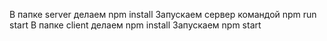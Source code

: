 В папке server делаем npm install
Запускаем сервер командой npm run start
В папке client делаем npm install
Запускаем npm start
